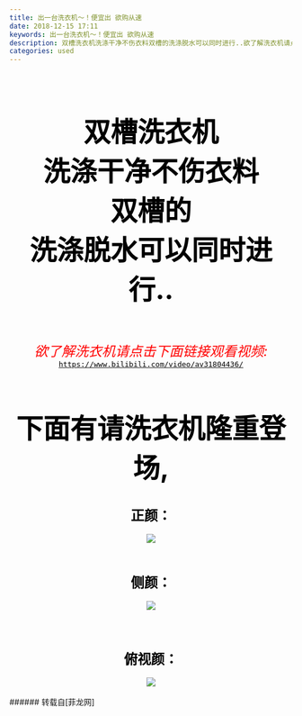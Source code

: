 ```yaml
---
title: 出一台洗衣机～！便宜出 欲购从速
date: 2018-12-15 17:11
keywords: 出一台洗衣机～！便宜出 欲购从速
description: 双槽洗衣机洗涤干净不伤衣料双槽的洗涤脱水可以同时进行..欲了解洗衣机请点击下面链接观看视频:https://www.bilibili.com/video/av31804436/下面有请洗衣机隆重登场,正颜：侧颜：俯视颜：
categories: used
---
```

<td class="t_f" id="postmessage_2485964">

<br/>
<br/>
<br/>
<br/>
<div align="center"><strong><font size="7"><font color="#000000">双槽洗衣机</font></font></strong></div><div align="center"><strong><font size="7"><font color="#000000">洗涤干净不伤衣料</font></font></strong></div><div align="center"><strong><font size="7"><font color="#000000">双槽的</font></font></strong></div><div align="center"><strong><font size="7"><font color="#000000">洗涤脱水可以同时进行..</font></font></strong></div><div align="center"><strong><font size="7"><font color="#000000"><br/>
</font></font></strong></div><div align="center"><font size="5"><font color="#ff0000"><i>欲了解洗衣机请点击下面链接观看视频:</i></font></font></div><div align="center"><font face="monospace"><font size="3"><a href="https://www.bilibili.com/video/av31804436/" target="_blank"><font color="#000000">https://www.bilibili.com/video/av31804436/</font></a></font></font></div><br/>
<br/>
<br/>
<br/>
<div align="center"><font size="7"><font color="#000000"><strong>下面有请洗衣机隆重登场,</strong></font></font></div><br/>
<br/>
<div align="center"><strong><font size="5"><font color="#000000">正颜：</font></font></strong></div><br/>
<div align="center">

<img aid="1025693" data-cf-modified-49488672c434c3c5306a4477-="" file="data/attachment/forum/201812/15/165026tp1ajpptz63wj1dl.jpg.thumb.jpg" id="aimg_1025693" inpost="1" onclick="" onmouseover="" src="http://www.flw.ph/data/attachment/forum/201812/15/165026tp1ajpptz63wj1dl.jpg" style="cursor:pointer" zoomfile="data/attachment/forum/201812/15/165026tp1ajpptz63wj1dl.jpg"/>


</div><br/>
<br/>
<br/>
<div align="center"><strong><font size="5"><font color="#000000">侧颜：</font></font></strong></div><br/>
<div align="center">

<img aid="1025694" data-cf-modified-49488672c434c3c5306a4477-="" file="data/attachment/forum/201812/15/165027cgo1oh88ozkzhkg9.jpg.thumb.jpg" id="aimg_1025694" inpost="1" onclick="" onmouseover="" src="http://www.flw.ph/data/attachment/forum/201812/15/165027cgo1oh88ozkzhkg9.jpg" style="cursor:pointer" zoomfile="data/attachment/forum/201812/15/165027cgo1oh88ozkzhkg9.jpg"/>


</div><br/>
<br/>
<br/>
<br/>
<div align="center"><font size="5"><font color="#000000"><strong>俯视颜：</strong></font></font></div><br/>
<div align="center">

<img aid="1025695" data-cf-modified-49488672c434c3c5306a4477-="" file="data/attachment/forum/201812/15/165029lie8iiqasra9emeu.jpg.thumb.jpg" id="aimg_1025695" inpost="1" onclick="" onmouseover="" src="http://www.flw.ph/data/attachment/forum/201812/15/165029lie8iiqasra9emeu.jpg" style="cursor:pointer" zoomfile="data/attachment/forum/201812/15/165029lie8iiqasra9emeu.jpg"/>


</div><br/>
</td>
###### 转载自[菲龙网]